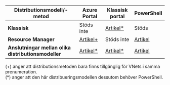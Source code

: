 | **Distributionsmodell/-metod** | **Azure Portal** | **Klassisk portal** | **PowerShell** |
| --- | --- | --- | --- |
| **Klassisk** |Stöds inte |[Artikel*](../articles/vpn-gateway/virtual-networks-configure-vnet-to-vnet-connection.md) |Stöds |
| **Resource Manager** |[Artikel+](../articles/vpn-gateway/vpn-gateway-howto-vnet-vnet-resource-manager-portal.md) |Stöds inte |[Artikel](../articles/vpn-gateway/vpn-gateway-vnet-vnet-rm-ps.md) |
| **Anslutningar mellan olika distributionsmodeller** |[Artikel*](../articles/vpn-gateway/vpn-gateway-connect-different-deployment-models-portal.md) |[Artikel*](../articles/vpn-gateway/vpn-gateway-connect-different-deployment-models-portal.md) |[Artikel](../articles/vpn-gateway/vpn-gateway-connect-different-deployment-models-powershell.md) |

(+) anger att distributionsmetoden bara finns tillgänglig för VNets i samma prenumeration.<br>
(*) anger att den här distribueringsmodellen dessutom behöver PowerShell.



<!--HONumber=Jan17_HO1-->


